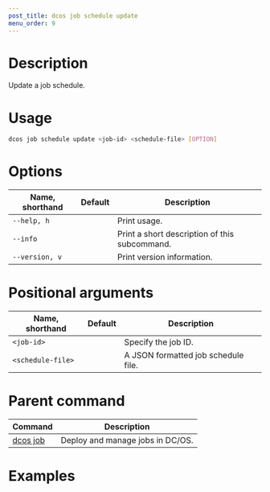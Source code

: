 ```yaml
---
post_title: dcos job schedule update
menu_order: 9
---
```

    
# Description
Update a job schedule.

# Usage

```bash
dcos job schedule update <job-id> <schedule-file> [OPTION]
```

# Options

| Name, shorthand | Default | Description |
|---------|-------------|-------------|
| `--help, h`   |             |  Print usage. |
| `--info`   |             |  Print a short description of this subcommand. |
| `--version, v`   |             | Print version information. |

# Positional arguments

| Name, shorthand | Default | Description |
|---------|-------------|-------------|
| `<job-id>`   |             |  Specify the job ID. |
| `<schedule-file>`   |             |  A JSON formatted job schedule file. |

# Parent command

| Command | Description |
|---------|-------------|
| [dcos job](/docs/1.9/usage/cli/command-reference/dcos-job/) |  Deploy and manage jobs in DC/OS. |

# Examples